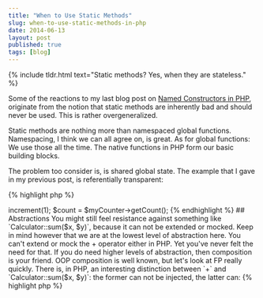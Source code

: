 ```yaml
---
title: "When to Use Static Methods"
slug: when-to-use-static-methods-in-php
date: 2014-06-13
layout: post
published: true
tags: [blog]
---
```


{% include tldr.html text="Static methods? Yes, when they are stateless." %}


Some of the reactions to my last blog post on [Named Constructors in PHP](/2014/06/named-constructors-in-php/), originate from the notion that static methods are inherently bad and should never be used. This is rather overgeneralized. 

Static methods are nothing more than namespaced global functions. Namespacing, I think we can all agree on, is great. As for global functions: We use those all the time. The native functions in PHP form our basic building blocks.

The problem too consider is, is shared global state. The example that I gave in my previous post, is referentially transparent:

{% highlight php %}
<?php
$time = Time::from("11:45");
{% endhighlight %}

In other words, it is stateless, it is free of side effects, and as such, it is entirely predictable. You can call the exact same function with the exact same argument as often as you like, and you will always get the exact same result back (a Time instance with value 11:45), no matter the history of the system, no matter the context from which you call it. 
 
Another example:

{% highlight php %}
<?php
$sum = Calculator::sum(1, 2); 
{% endhighlight %}

Again, the outcome is predictable. `Calculator::sum($x, $y)` provides a service that is stateless, that doesn't remember anything, and whose outcome can't be influenced by anything other than the arguments you put in there. Furthermore, this service will never have polymorphic, or have different implementations. Returning anything other 3 would break the contract. Of course, you could come up with a more efficient algorithm for adding to numbers, but that would have no effect on any of the clients of Calculator.

For a counterexample, let's look at a stateful service:

{% highlight php %}
<?php
Counter::increment(1);
$count = Counter::getCount();
{% endhighlight %}

This is of course a simple example, but in more complex situations, it can be rather opaque to understand this statefullness. Imagine that one developer use the Counter in one part of the code, and another developer uses it in another part. They both test their code in isolation, and it works fine. As soon as the parts are integrated, the count becomes erratic, because they both share the same global state, instead of each owning a separate Counter. The solution is to have objects here:


{% highlight php %}
<?php
$myCounter = new Counter;
$myCounter->increment(1);
$count = $myCounter->getCount();
{% endhighlight %}


## Abstractions


You might still feel resistance against something like `Calculator::sum($x, $y)`, because it can not be extended or mocked. Keep in mind however that we are at the lowest level of abstraction here. You can't extend or mock the + operator either in PHP.  Yet you've never felt the need for that. If you do need higher levels of abstraction, then composition is your friend. OOP composition is well known, but let's look at FP really quickly. There is, in PHP, an interesting distinction between `+` and `Calculator::sum($x, $y)`: the former can not be injected, the latter can:
 
{% highlight php %}
<?php
$result = array_reduce([1,2,3], 'Calculator::sum', 0);
// $result = 6
{% endhighlight %} 

I'm getting in the realm of higher-order programming now, which is rather out of scope, but let's just agree that functions and static methods can be very useful, with the right mindset.

## Read More

 - [Named Constructors in PHP](/2014/06/named-constructors-in-php/)